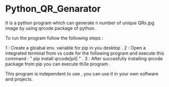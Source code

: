 # Python_QR_Genarator
It is a python program which can generate n number of unique QRs jpg image by using qrcode package of python.

To run the program follow the following steps :

1 : Create a gloabal env. variable for pip in you desktop .
2 : Open a integrated terminal from vs code for the following program and execute this command : " pip install qrcode[pil] " .
3 : After succesfully installing qrcode package from pip you can execute th3e program .

This program is independent to use , you can use it in your own software and projects.
